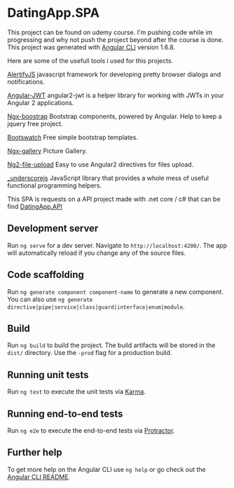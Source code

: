 # DatingApp.SPA

This project can be found on udemy course.
I'm pushing code while im progressing and why not push the project beyond after the course is done.
This project was generated with [Angular CLI](https://github.com/angular/angular-cli) version 1.6.8.


Here are some of the usefull tools i used for this projects.

[AlertifyJS](http://alertifyjs.com/) javascript framework for developing pretty browser dialogs and notifications.

[Angular-JWT](https://github.com/auth0/angular2-jwt#key-features) angular2-jwt is a helper library for working with JWTs in your Angular 2 applications.

[Ngx-boostrap](https://valor-software.com/ngx-bootstrap/#/) Bootstrap components, powered by Angular. Help to keep a jquery free project.

[Bootswatch](https://bootswatch.com/) Free simple bootstrap templates.

[Ngx-gallery](https://www.npmjs.com/package/ngx-gallery) Picture Gallery.

[Ng2-file-upload](https://github.com/valor-software/ng2-file-upload) Easy to use Angular2 directives for files upload.

[_underscorejs](http://underscorejs.org/) JavaScript library that provides a whole mess of useful functional programming helpers.


This SPA is requests on a API project made with .net core / c# that can be find [DatingApp.API](https://github.com/Sushi21/DatingApp.API)

## Development server

Run `ng serve` for a dev server. Navigate to `http://localhost:4200/`. The app will automatically reload if you change any of the source files.

## Code scaffolding

Run `ng generate component component-name` to generate a new component. You can also use `ng generate directive|pipe|service|class|guard|interface|enum|module`.

## Build

Run `ng build` to build the project. The build artifacts will be stored in the `dist/` directory. Use the `-prod` flag for a production build.

## Running unit tests

Run `ng test` to execute the unit tests via [Karma](https://karma-runner.github.io).

## Running end-to-end tests

Run `ng e2e` to execute the end-to-end tests via [Protractor](http://www.protractortest.org/).

## Further help

To get more help on the Angular CLI use `ng help` or go check out the [Angular CLI README](https://github.com/angular/angular-cli/blob/master/README.md).
